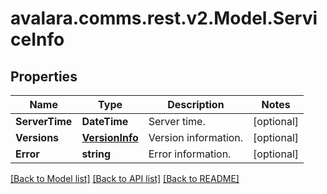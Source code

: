 
# avalara.comms.rest.v2.Model.ServiceInfo

## Properties

Name | Type | Description | Notes
------------ | ------------- | ------------- | -------------
**ServerTime** | **DateTime** | Server time. | [optional] 
**Versions** | [**VersionInfo**](VersionInfo.md) | Version information. | [optional] 
**Error** | **string** | Error information. | [optional] 

[[Back to Model list]](../README.md#documentation-for-models)
[[Back to API list]](../README.md#documentation-for-api-endpoints)
[[Back to README]](../README.md)


